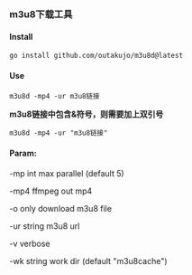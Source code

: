 ### m3u8下载工具

#### Install

```
go install github.com/outakujo/m3u8d@latest
```

#### Use

```
m3u8d -mp4 -ur m3u8链接
```

**m3u8链接中包含&符号，则需要加上双引号**

```
m3u8d -mp4 -ur "m3u8链接"
```

#### Param:

-mp int max parallel (default 5)

-mp4 ffmpeg out mp4

-o  only download m3u8 file

-ur string m3u8 url

-v  verbose

-wk string work dir (default "m3u8cache")
